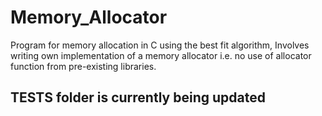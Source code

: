 # Memory_Allocator
Program for memory allocation in C using the best fit algorithm, Involves writing own implementation of a memory allocator i.e. no use of allocator function from pre-existing libraries.

## TESTS folder is currently being updated
